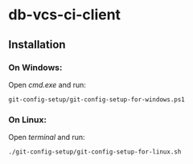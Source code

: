 # db-vcs-ci-client

## Installation

### On Windows:

Open *cmd.exe* and run:
```
git-config-setup/git-config-setup-for-windows.ps1
```

### On Linux:

Open *terminal* and run:
```
./git-config-setup/git-config-setup-for-linux.sh
```
